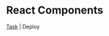 # React Components

[Task](https://github.com/rolling-scopes-school/tasks/tree/master/react/modules/module01) | Deploy

